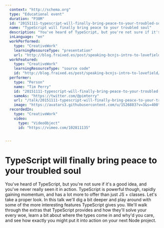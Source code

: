 ```yaml
---
  context: "http://schema.org"
  type: "Educational event"
  duration: "P30M"
  id: "20151111-typescript-will-finally-bring-peace-to-your-troubled-soul"
  name: "TypeScript will finally bring peace to your troubled soul"
  description: "You've heard of TypeScript, but you're not sure if it's a good idea, and you've never really seen it in action. TypeScript is powerful though, rapidly gaining momentum, and has a lot more to offer than just JS + classes. Let's take a proper look. In this talk we'll dig a bit deeper and play around with some of the more interesting features TypeScript gives you. We'll walk through the extras that TypeScript provides and how they'll solve your every woe, learn a bit about where the types come in and why'd you care, and see how exactly you might put it into action on your next Node project."
  inLanguage: "en"
  workPerformed: 
    type: "CreativeWork"
    learningResourceType: "presentation"
    url: "http://blog.fraixed.es/post/speaking-bcnjs-intro-to-lovefield/"
  workFeatured: 
    type: "CreativeWork"
    learningResourceType: "source code"
    id: "http://blog.fraixed.es/post/speaking-bcnjs-intro-to-lovefield/"
  performer: 
    type: "Person"
    name: "Tim Perry"
    id: "20151111-typescript-will-finally-bring-peace-to-your-troubled-soul"
    sameAs: "https://twitter.com/@pimterry"
    url: "/talk/20151111-typescript-will-finally-bring-peace-to-your-troubled-soul.html"
    image: "https://avatars3.githubusercontent.com/u/1526883?v=3&s=400"
  recordedIn: 
    type: "CreativeWork"
    video: 
      type: "VideoObject"
      id: "https://vimeo.com/102811135"


---
```

# TypeScript will finally bring peace to your troubled soul

You've heard of TypeScript, but you're not sure if it's a good idea, and you've never really seen it in action. TypeScript is powerful though, rapidly gaining momentum, and has a lot more to offer than just JS + classes. Let's take a proper look. In this talk we'll dig a bit deeper and play around with some of the more interesting features TypeScript gives you. We'll walk through the extras that TypeScript provides and how they'll solve your every woe, learn a bit about where the types come in and why'd you care, and see how exactly you might put it into action on your next Node project.